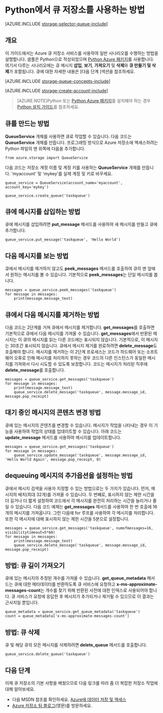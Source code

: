<properties 
	pageTitle="Python에서 큐 저장소를 사용하는 방법 | Microsoft Azure" 
	description="Azure 큐 서비스를 사용하여 Python에서 큐를 작성 및 삭제하고 메시지를 삽입하고 가져오고 삭제하는 방법을 알아봅니다.&quot;" 
	services="storage" 
	documentationCenter="python" 
	authors="huguesv" 
	manager="wpickett" 
	editor=""/>

<tags 
	ms.service="storage" 
	ms.workload="storage" 
	ms.tgt_pltfrm="na" 
	ms.devlang="python" 
	ms.topic="article" 
	ms.date="03/11/2015" 
	ms.author="huvalo"/>

# Python에서 큐 저장소를 사용하는 방법

[AZURE.INCLUDE [storage-selector-queue-include](../../includes/storage-selector-queue-include.md)]

## 개요

이 가이드에서는 Azure 큐 저장소 서비스를 사용하여 일반 시나리오를 수행하는 방법을 설명합니다. 샘플은 Python으로 작성되었으며 [Python Azure 패키지][]를 사용합니다. 여기서 다루는 시나리오에는 큐 메시지 **삽입**, **보기**, **가져오기** 및 **삭제**와 **큐 만들기 및 삭제**가 포함됩니다. 큐에 대한 자세한 내용은 [다음 단계 ]섹션을 참조하세요.

[AZURE.INCLUDE [storage-queue-concepts-include](../../includes/storage-queue-concepts-include.md)]

[AZURE.INCLUDE [storage-create-account-include](../../includes/storage-create-account-include.md)]


> [AZURE.NOTE]Python 또는 [Python Azure 패키지][]를 설치해야 하는 경우 [Python 설치 가이드](../python-how-to-install.md)를 참조하세요.

## 큐를 만드는 방법

**QueueService** 개체를 사용하면 큐로 작업할 수 있습니다. 다음 코드는 **QueueService** 개체를 만듭니다. 프로그래밍 방식으로 Azure 저장소에 액세스하려는 Python 파일의 맨 위쪽에 다음을 추가합니다.

	from azure.storage import QueueService

다음 코드는 저장소 계정 이름 및 계정 키를 사용하는 **QueueService** 개체를 만듭니다. 'myaccount' 및 'mykey'를 실제 계정 및 키로 바꾸세요.

	queue_service = QueueService(account_name='myaccount', account_key='mykey')

	queue_service.create_queue('taskqueue')


## 큐에 메시지를 삽입하는 방법

큐에 메시지를 삽입하려면 **put_message** 메서드를 사용하여 새 메시지를 만들고 큐에 추가합니다.

	queue_service.put_message('taskqueue', 'Hello World')


## 다음 메시지를 보는 방법

큐에서 메시지를 제거하지 않고도 **peek_messages** 메서드를 호출하여 큐의 맨 앞에서 원하는 메시지를 볼 수 있습니다. 기본적으로 **peek_messages**는 단일 메시지를 봅니다.

	messages = queue_service.peek_messages('taskqueue')
	for message in messages:
		print(message.message_text)


## 큐에서 다음 메시지를 제거하는 방법

다음 코드는 2단계를 거쳐 큐에서 메시지를 제거합니다. **get_messages**를 호출하면 기본적으로 큐에서 다음 메시지를 가져올 수 있습니다. **get_messages**에서 반환된 메시지는 이 큐의 메시지를 읽는 다른 코드에는 표시되지 않습니다. 기본적으로, 이 메시지는 30초간 표시되지 않습니다. 큐에서 메시지 제거를 완료하려면 **delete_message**도 호출해야 합니다. 메시지를 제거하는 이 2단계 프로세스는 코드가 하드웨어 또는 소프트웨어 오류로 인해 메시지를 처리하지 못하는 경우 코드의 다른 인스턴스가 동일한 메시지를 가져와서 다시 시도할 수 있도록 보장합니다. 코드는 메시지가 처리된 직후에 **delete_message**를 호출합니다.

	messages = queue_service.get_messages('taskqueue')
	for message in messages:
		print(message.message_text)
		queue_service.delete_message('taskqueue', message.message_id, message.pop_receipt)


## 대기 중인 메시지의 콘텐츠 변경 방법

큐에 있는 메시지의 콘텐츠를 변경할 수 있습니다. 메시지가 작업을 나타내는 경우 이 기능을 사용하여 작업의 상태를 업데이트할 수 있습니다. 아래 코드는 **update_message** 메서드를 사용하여 메시지를 업데이트합니다.

	messages = queue_service.get_messages('taskqueue')
	for message in messages:
		queue_service.update_message('taskqueue', message.message_id, 'Hello World Again', message.pop_receipt, 0)

## dequeuing 메시지의 추가옵션을 설정하는 방법

큐에서 메시지 검색을 사용자 지정할 수 있는 방법으로는 두 가지가 있습니다. 먼저, 메시지의 배치(최대 32개)를 가져올 수 있습니다. 두 번째로, 표시하지 않는 제한 시간을 더 길거나 더 짧게 설정하여 코드에서 각 메시지를 완전히 처리하는 시간을 늘리거나 줄일 수 있습니다. 다음 코드 예제는 **get_messages** 메서드를 사용하여 한 번 호출에 16개의 메시지를 가져옵니다. 그런 다음에 for 루프를 사용하여 각 메시지를 처리합니다. 또한 각 메시지에 대해 표시하지 않는 제한 시간을 5분으로 설정합니다.

	messages = queue_service.get_messages('taskqueue', numofmessages=16, visibilitytimeout=5*60)
	for message in messages:
		print(message.message_text)
		queue_service.delete_message('taskqueue', message.message_id, message.pop_receipt)

## 방법: 큐 길이 가져오기

큐에 있는 메시지의 추정된 개수를 가져올 수 있습니다. **get_queue_metadata** 메서드는 큐에 대한 메타데이터를 반환하도록 큐 서비스에 요청하고 **x-ms-approximate-messages-count**는 개수를 찾기 위해 반환된 사전에 대한 인덱스로 사용되어야 합니다. 큐 서비스가 요청에 응답한 후 메시지가 추가되거나 제거될 수 있으므로 이 결과는 근사치일 뿐입니다.

	queue_metadata = queue_service.get_queue_metadata('taskqueue')
	count = queue_metadata['x-ms-approximate-messages-count']

## 방법: 큐 삭제

큐 및 해당 큐의 모든 메시지를 삭제하려면 **delete_queue** 메서드를 호출합니다.

	queue_service.delete_queue('taskqueue')

## 다음 단계

이제 큐 저장소의 기본 사항을 배웠으므로 다음 링크를 따라 좀 더 복잡한 저장소 작업에 대해 알아보세요.

-   다음 MSDN 참조를 확인하세요. [Azure에 데이터 저장 및 액세스][]
-   [Azure 저장소 팀 블로그][](영문)를 방문하세요.

[Azure에 데이터 저장 및 액세스]: http://msdn.microsoft.com/library/azure/gg433040.aspx
[Azure 저장소 팀 블로그]: http://blogs.msdn.com/b/windowsazurestorage/
[Python Azure 패키지]: https://pypi.python.org/pypi/azure
 

<!---HONumber=July15_HO2-->
